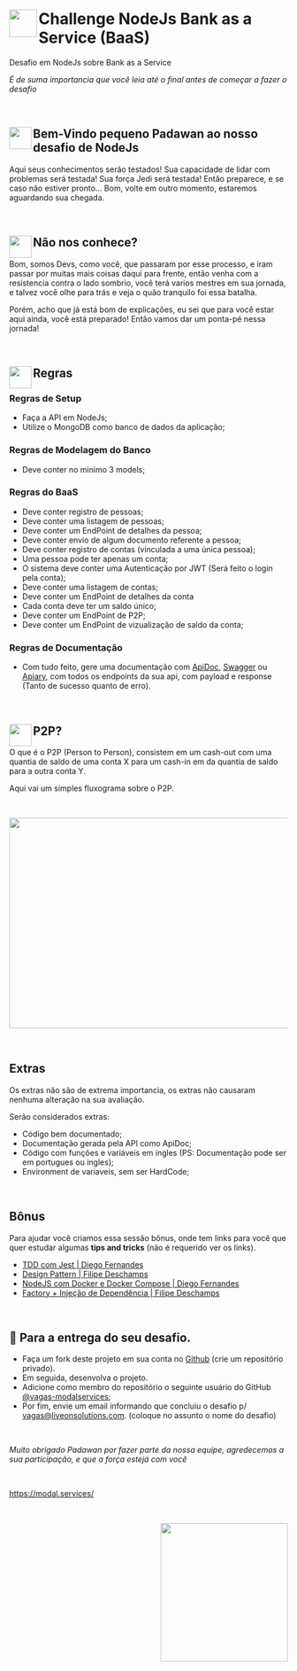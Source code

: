 # <a target='_blank'><img align="left" width=50px height=50px src='https://user-images.githubusercontent.com/54849358/79355817-8d9a6200-7f14-11ea-9c3c-5ba42c4ce12a.png' /></a> Challenge NodeJs Bank as a Service (BaaS)

Desafio em NodeJs sobre Bank as a Service

_É de suma importancia que você leia até o final antes de começar a fazer o desafio_ 

<br>

## <a target='_blank'><img align="left" width=40px height=40px src='https://user-images.githubusercontent.com/54849358/79353989-2f6c7f80-7f12-11ea-8f2a-39aaf259ad81.png' /></a> Bem-Vindo pequeno Padawan ao nosso desafio de NodeJs

 Aqui seus conhecimentos serão testados! Sua capacidade de lidar com problemas será testada! Sua força Jedi será testada! Então preparece, e se caso não estiver pronto... Bom, volte em outro momento, estaremos aguardando sua chegada.
 
 <br>
 
 ## <a target='_blank'><img align="left" width=40px height=40px src='https://user-images.githubusercontent.com/54849358/79355150-afdfb000-7f13-11ea-9626-dbc376e40f8f.png' /></a> Não nos conhece?

 Bom, somos Devs, como você, que passaram por esse processo, e iram passar por muitas mais coisas daqui para frente, então venha com a resistencia contra o lado sombrio, você terá varios mestres em sua jornada, e talvez você olhe para trás e veja o quão tranquilo foi essa batalha.
 
  Porém, acho que já está bom de explicações, eu sei que para você estar aqui ainda, você está preparado! Então vamos dar um ponta-pé nessa jornada!
  
<br>

## <a target='_blank'><img align="left" width=40px height=40px src='https://user-images.githubusercontent.com/54849358/79358887-372f2280-7f18-11ea-9c5f-a1da33e7a719.png' /></a> Regras

### Regras de Setup

- Faça a API em NodeJs;
- Utilize o MongoDB como banco de dados da aplicação;

### Regras de Modelagem do Banco

- Deve conter no minimo 3 models;

### Regras do BaaS

- Deve conter registro de pessoas;
- Deve conter uma listagem de pessoas;
- Deve conter um EndPoint de detalhes da pessoa;
- Deve conter envio de algum documento referente a pessoa;
- Deve conter registro de contas (vinculada a uma única pessoa);
- Uma pessoa pode ter apenas um conta;
- O sistema deve conter uma Autenticação por JWT (Será feito o login pela conta);
- Deve conter uma listagem de contas;
- Deve conter um EndPoint de detalhes da conta
- Cada conta deve ter um saldo único;
- Deve conter um EndPoint de P2P;
- Deve conter um EndPoint de vizualização de saldo da conta;

### Regras de Documentação

- Com tudo feito, gere uma documentação com [ApiDoc](https://apidocjs.com/), [Swagger](https://swagger.io/) ou [Apiary](https://apiary.io/), com todos os endpoints da sua api, com payload e response (Tanto de sucesso quanto de erro).

<br>

## <a target='_blank'><img align="left" width=40px height=40px src='https://user-images.githubusercontent.com/54849358/79360914-f71d6f00-7f1a-11ea-8f09-f5da383dc4f7.png' /></a> P2P?

O que é o P2P (Person to Person), consistem em um cash-out com uma quantia de saldo de uma conta X para um cash-in em da quantia de saldo para a outra conta Y.

Aqui vai um simples fluxograma sobre o P2P.

<br>

<a target='_blank'><img align="center" width=580px height=380px src='https://user-images.githubusercontent.com/54849358/79361189-5aa79c80-7f1b-11ea-8543-a64a1e17d4d5.png' /></a>

<br>

## Extras

Os extras não são de extrema importancia, os extras não causaram nenhuma alteração na sua avaliação.

Serão considerados extras:

- Código bem documentado;
- Documentação gerada pela API como ApiDoc;
- Código com funções e variáveis em ingles (PS: Documentação pode ser em portugues ou ingles);
- Environment de variaveis, sem ser HardCode;

<br>


## Bônus
Para ajudar você criamos essa sessão bônus, onde tem links para você que quer estudar algumas **tips and tricks** (não é requerido ver os links).

  - [TDD com Jest | Diego Fernandes](https://www.youtube.com/watch?v=2G_mWfG0DZE)
  - [Design Pattern | Filipe Deschamps](https://www.youtube.com/watch?v=arAz2Ff8s88)
  - [NodeJS com Docker e Docker Compose | Diego Fernandes](https://www.youtube.com/watch?v=AVNADGzXrrQ)
  - [Factory + Injeção de Dependência | Filipe Deschamps](https://www.youtube.com/watch?v=uyOJ2jjBtBs)


<br>


## :rocket: Para a entrega do seu desafio.

- Faça um fork deste projeto em sua conta no [Github](https://github.com/join) (crie um repositório privado). 
- Em seguida, desenvolva o projeto. 
- Adicione como membro do repositório o seguinte usuário do GitHub [@vagas-modalservices](https://github.com/vagas-modalservices);
- Por fim, envie um email informando que concluiu o desafio p/ [vagas@liveonsolutions.com](mailto:vagas@liveonsolutions.com). (coloque no assunto o nome do desafio)

<br> 

*Muito obrigado Padawan por fazer parte da nossa equipe, agredecemos a sua participação, e que a força estejá com você*

<br>

https://modal.services/

<br>

<a target='_blank'><img align="right" class='header-img' width=230px height=250px src='https://user-images.githubusercontent.com/54849358/78149611-90715f00-740c-11ea-8d21-4654691dca88.png' /></a>
